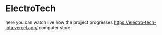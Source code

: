 # ElectroTech
here you can watch live how the project progresses https://electro-tech-iota.vercel.app/
 computer store
